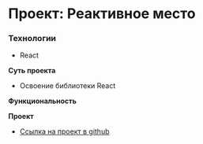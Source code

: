 # Проект: Реактивное место

### Технологии

- React

**Суть проекта**

- Освоение библиотеки React

**Функциональность**

**Проект**

- [Ссылка на проект в github](https://github.com/iiiokojiadbi/mesto)
